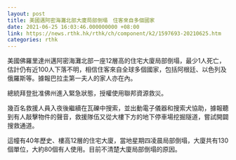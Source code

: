 ```yaml
---
layout: post
title: 美國邁阿密海灘北部大廈局部倒塌　住客來自多個國家
date: 2021-06-25 16:03:46.000000000 +08:00
link: https://news.rthk.hk/rthk/ch/component/k2/1597693-20210625.htm
categories: rthk
---
```


美國佛羅里達州邁阿密海灘北部一座12層高的住宅大廈局部倒塌，最少1人死亡，估計仍有近100人下落不明，相信住客來自全球多個國家，包括阿根廷、以色列及俄羅斯等。據報巴拉圭第一夫人的家人亦在內。

總統拜登批准佛州進入緊急狀態，授權使用聯邦資源救災。

幾百名救援人員入夜後繼續在瓦礫中搜索，並出動電子儀器和搜索犬協助，據報聽到有人敲擊物件的聲音，救援隊伍又從大樓下方的地下停車場挖掘隧道，嘗試開闢搜救通道。

這幢有40年歷史、樓高12層的住宅大廈，當地星期四凌晨局部倒塌，大廈共有130個單位，大約80個有人使用。目前不清楚大廈局部倒塌的原因。

